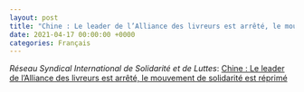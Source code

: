 ```yaml
---
layout: post
title: "Chine : Le leader de l’Alliance des livreurs est arrêté, le mouvement de solidarité est réprimé"
date: 2021-04-17 00:00:00 +0000
categories: Français
---
```


*Réseau Syndical International de Solidarité et de Luttes*: [Chine : Le leader de l’Alliance des livreurs est arrêté, le mouvement de solidarité est réprimé](https://www.laboursolidarity.org/Chine-Le-leader-de-l-Alliance-des?lang=fr)


